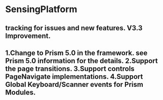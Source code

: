 # SensingPlatform
tracking for issues and new features.
V3.3 Improvement.
---------------------------------------------------------------------------------------------------------------------------------------
  1.Change to Prism 5.0 in the framework. see  Prism 5.0 information for the details.
  2.Support the page transitions.
  3.Support controls PageNavigate implementations.
  4.Support Global Keyboard/Scanner events for Prism Modules.
-----------------------------------------------------------------------------------------------------------------------------------------
